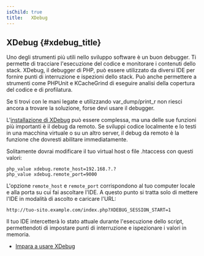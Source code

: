 ```yaml
---
isChild: true
title:   XDebug
---
```


## XDebug {#xdebug_title}

Uno degli strumenti più utili nello sviluppo software è un buon debugger. Ti
permette di tracciare l'esecuzione del codice e monitorare i contenuti dello
stack. XDebug, il debugger di PHP, può essere utilizzato da diversi IDE per
fornire punti di interruzione e ispezioni dello stack. Può anche permettere a
strumenti come PHPUnit e KCacheGrind di eseguire analisi della copertura del
codice e di profilatura.

Se ti trovi con le mani legate e utilizzando var_dump/print_r non riesci ancora
a trovare la soluzione, forse devi usare il debugger.

L'[installazione di XDebug][xdebug-install] può essere complessa, ma una delle
sue funzioni più importanti è il debug da remoto. Se sviluppi codice localmente
e lo testi in una macchina virtuale o su un altro server, il debug da remoto è
la funzione che dovresti abilitare immediatamente.

Solitamente dovrai modificare il tuo virtual host o file .htaccess con questi
valori:

    php_value xdebug.remote_host=192.168.?.?
    php_value xdebug.remote_port=9000

L'opzione `remote_host` e `remote_port` corrispondono al tuo computer locale e
alla porta su cui fai ascoltare l'IDE. A questo punto si tratta solo di mettere
l'IDE in modalità di ascolto e caricare l'URL:

    http://tuo-sito.example.com/index.php?XDEBUG_SESSION_START=1

Il tuo IDE intercetterà lo stato attuale durante l'esecuzione dello script,
permettendoti di impostare punti di interruzione e ispezionare i valori in
memoria.

 * [Impara a usare XDebug][xdebug-docs]

[xdebug-docs]: http://xdebug.org/docs/
[xdebug-install]: http://xdebug.org/docs/install
